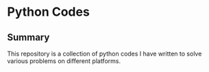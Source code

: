 # Python Codes

## Summary

This repository is a collection of python codes I have written to solve various problems on different platforms.
